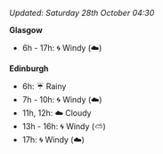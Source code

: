 *Updated: Saturday 28th October 04:30*

**Glasgow**

* 6h - 17h: :cyclone: Windy (:cloud:)

**Edinburgh**

* 6h: :umbrella: Rainy
* 7h - 10h: :cyclone: Windy (:cloud:)
* 11h, 12h: :cloud: Cloudy
* 13h - 16h: :cyclone: Windy (:partly_sunny:)
* 17h: :cyclone: Windy (:cloud:)
